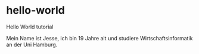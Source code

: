# hello-world
Hello World tutorial

Mein Name ist Jesse, ich bin 19 Jahre alt und studiere Wirtschaftsinformatik an der Uni Hamburg.
